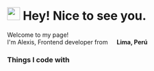 <h1><img src="https://emojis.slackmojis.com/emojis/images/1531849430/4246/blob-sunglasses.gif?1531849430" width="30"/> Hey! Nice to see you.</h1>
<p>Welcome to my page! </br> I'm Alexis, Frontend developer from <img src="https://cdn-icons-png.flaticon.com/512/197/197563.png" width="13"/> <b>Lima, Perú</b></p>
<h3>Things I code with</h3>

